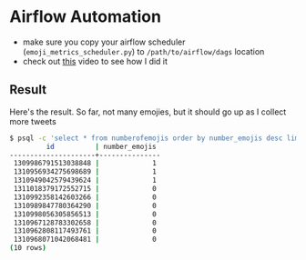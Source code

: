 # Airflow Automation
- make sure you copy your airflow scheduler (`emoji_metrics_scheduler.py`) to `/path/to/airflow/dags` location
- check out [this](https://youtu.be/Yjk2m--ot-w) video to see how I did it

## Result
Here's the result. So far, not many emojies, but it should go up as I collect more tweets

```bash
$ psql -c 'select * from numberofemojis order by number_emojis desc limit 10;' 'postgresql://<user>:<pass>@localhost:5432/tweets'
         id          | number_emojis
---------------------+---------------
 1309986791513038848 |             1
 1310956934275698689 |             1
 1310949042579439624 |             1
 1311018379172552715 |             0
 1310992358142603266 |             0
 1310989847780364290 |             0
 1310998056305856513 |             0
 1310967128783302658 |             0
 1310962808117493761 |             0
 1310968071042068481 |             0
(10 rows)
```
